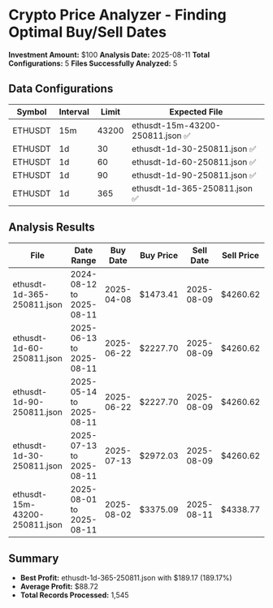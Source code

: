 # Crypto Price Analyzer - Finding Optimal Buy/Sell Dates

**Investment Amount:** $100
**Analysis Date:** 2025-08-11
**Total Configurations:** 5
**Files Successfully Analyzed:** 5

## Data Configurations

| Symbol | Interval | Limit | Expected File |
|--------|----------|-------|---------------|
| ETHUSDT | 15m | 43200 | ethusdt-15m-43200-250811.json ✅ |
| ETHUSDT | 1d | 30 | ethusdt-1d-30-250811.json ✅ |
| ETHUSDT | 1d | 60 | ethusdt-1d-60-250811.json ✅ |
| ETHUSDT | 1d | 90 | ethusdt-1d-90-250811.json ✅ |
| ETHUSDT | 1d | 365 | ethusdt-1d-365-250811.json ✅ |

## Analysis Results

| File | Date Range | Buy Date | Buy Price | Sell Date | Sell Price | Shares | Sell Value | Profit | Profit % |
|------|------------|----------|-----------|-----------|------------|--------|------------|--------|-----------|
| ethusdt-1d-365-250811.json | 2024-08-12 to 2025-08-11 | 2025-04-08 | $1473.41 | 2025-08-09 | $4260.62 | 0.06786977 | $289.17 | $189.17 | 189.17% |
| ethusdt-1d-60-250811.json | 2025-06-13 to 2025-08-11 | 2025-06-22 | $2227.70 | 2025-08-09 | $4260.62 | 0.04488935 | $191.26 | $91.26 | 91.26% |
| ethusdt-1d-90-250811.json | 2025-05-14 to 2025-08-11 | 2025-06-22 | $2227.70 | 2025-08-09 | $4260.62 | 0.04488935 | $191.26 | $91.26 | 91.26% |
| ethusdt-1d-30-250811.json | 2025-07-13 to 2025-08-11 | 2025-07-13 | $2972.03 | 2025-08-09 | $4260.62 | 0.03364704 | $143.36 | $43.36 | 43.36% |
| ethusdt-15m-43200-250811.json | 2025-08-01 to 2025-08-11 | 2025-08-02 | $3375.09 | 2025-08-11 | $4338.77 | 0.02962884 | $128.55 | $28.55 | 28.55% |

## Summary
- **Best Profit:** ethusdt-1d-365-250811.json with $189.17 (189.17%)
- **Average Profit:** $88.72
- **Total Records Processed:** 1,545
